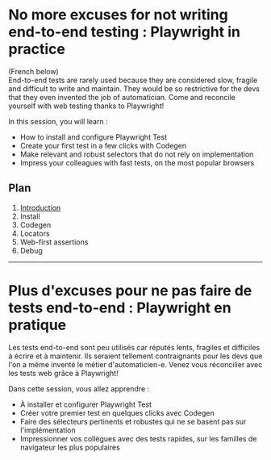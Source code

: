 # No more excuses for not writing end-to-end testing : Playwright in practice
(French below)  
End-to-end tests are rarely used because they are considered slow, fragile and difficult to write and maintain. They would be so restrictive for the devs that they even invented the job of automatician. Come and reconcile yourself with web testing thanks to Playwright! 

In this session, you will learn :
- How to install and configure Playwright Test
- Create your first test in a few clicks with Codegen
- Make relevant and robust selectors that do not rely on implementation
- Impress your colleagues with fast tests, on the most popular browsers

## Plan
1. [Introduction](docs/introduction/)
2. Install
3. Codegen
4. Locators
5. Web-first assertions
6. Debug

---
# Plus d'excuses pour ne pas faire de tests end-to-end : Playwright en pratique
Les tests end-to-end sont peu utilisés car réputés lents, fragiles et difficiles à écrire et à maintenir. Ils seraient tellement contraignants pour les devs que l'on a même inventé le métier d'automaticien-e. Venez vous réconcilier avec les tests web grâce à Playwright!  

Dans cette session, vous allez apprendre :  
- À installer et configurer Playwright Test  
- Créer votre premier test en quelques clicks avec Codegen  
- Faire des sélecteurs pertinents et robustes qui ne se basent pas sur l'implémentation  
- Impressionner vos collègues avec des tests rapides, sur les familles de navigateur les plus populaires
